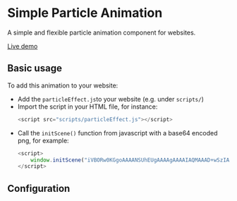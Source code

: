 # Simple Particle Animation
A simple and flexible particle animation component for websites.

[Live demo](https://edoardodanna.github.io/simple-particle-animation/)

## Basic usage
To add this animation to your website:
- Add the `particleEffect.js`to your website (e.g. under `scripts/`)
- Import the script in your HTML file, for instance:
    ```js
    <script src="scripts/particleEffect.js"></script>
    ```
- Call the `initScene()` function from javascript with a base64 encoded png, for example:
    ```js
    <script>
        window.initScene("iVBORw0KGgoAAAANSUhEUgAAAAgAAAAIAQMAAAD+wSzIAAAABlBMVEX///+/v7+jQ3Y5AAAADklEQVQI12P4AIX8EAgALgAD/aNpbtEAAAAASUVORK5CYII");
    </script>
    ```

## Configuration
